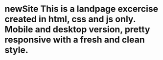 # newSite This is a landpage excercise created in html, css and js only. Mobile and desktop version, pretty responsive with a fresh and clean style.
